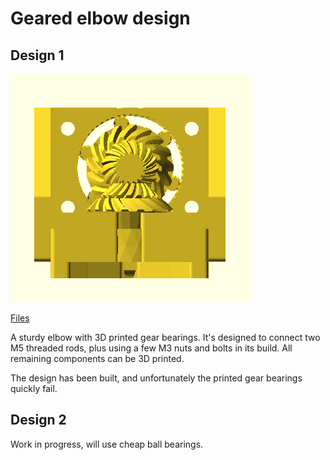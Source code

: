 # Geared elbow design

## Design 1
![Design 1 in OpenSCAD](res/elbow1.png)

[Files](elbow1)

A sturdy elbow with 3D printed gear bearings.
It's designed to connect two M5 threaded rods,
plus using a few M3 nuts and bolts in its build.
All remaining components can be 3D printed.

The design has been built, and unfortunately
the printed gear bearings quickly fail.

## Design 2
Work in progress, will use cheap ball bearings.
